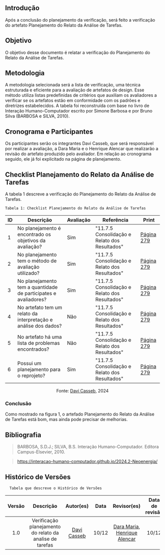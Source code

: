 ## Introdução
Após a conclusão do planejamento da verificação, será feito a verificação do artefato Planejamento do Relato da Análise de Tarefas.

## Objetivo
O objetivo desse documento é relatar a verificação do Planejamento do Relato da Análise de Tarefas.

## Metodologia 
A metodologia selecionada será a lista de verificação, uma técnica estruturada e eficiente para a avaliação de artefatos de design. Esse método utiliza listas predefinidas de critérios que auxiliam os avaliadores a verificar se os artefatos estão em conformidade com os padrões e diretrizes estabelecidos. A tabela foi reconstruída com base no livro de Interação Humano-Computador escrito por Simone Barbosa e por Bruno Silva (BARBOSA e SILVA, 2010).

## Cronograma e Participantes
Os participantes serão os integrantes Davi Casseb, que será responsável por realizar a avaliação, a Dara Maria e o Henrique Alencar que realizarão a revisão do artefato produzido pelo avaliador. Em relação ao cronograma seguido, ele já foi explicitado na página de planejamento.

## Checklist Planejamento do Relato da Análise de Tarefas
A tabela 1 descreve a verificação do Planejamento do Relato da Análise de Tarefas.

    Tabela 1: Checklist Planejamento do Relato da Análise de Tarefas

| ID | Descrição | Avaliação | Referência | Print |
|----------|----------|----------|--------|--------|
|  1  | No planejamento é encontrado os objetivos da avaliação?       |   Sim      |"11.7.5 Consolidação e Relato dos Resultados"    |[Página 279](<../../../assets/verificacao/verificação nosso grupo/etapa 4/279hta.png>) |
|  2  |   No planejamento tem o método de avaliação utilizado?       |     Sim     |"11.7.5 Consolidação e Relato dos Resultados"    | [Página 279](<../../../assets/verificacao/verificação nosso grupo/etapa 4/279hta.png>)|
|  3  |  No planejamento tem a quantidade de participates e avaliadores?        |      Sim    |"11.7.5 Consolidação e Relato dos Resultados"     |[Página 279](<../../../assets/verificacao/verificação nosso grupo/etapa 4/279hta.png>) |
|  4  |  No artefato tem um relato da interpretação e análise dos dados?        |       Não   |"11.7.5 Consolidação e Relato dos Resultados"     |[Página 279](<../../../assets/verificacao/verificação nosso grupo/etapa 4/279hta.png>) |
|  5  |     No artefato há uma lista de problemas encontrados?     |      Não    | "11.7.5 Consolidação e Relato dos Resultados"     |[Página 279](<../../../assets/verificacao/verificação nosso grupo/etapa 4/279hta.png>) |
|  6  |     Possui um planejamento para o reprojeto?     |     Sim     | "11.7.5 Consolidação e Relato dos Resultados"     |[Página 279](<../../../assets/verificacao/verificação nosso grupo/etapa 4/279hta.png>) |

  <center> <p>Fonte: <a href="https://github.com/dcasseb">Davi Casseb</a>, 2024</p>
</center>

### Conclusão
Como mostrado na figura 1, o artefado Planejamento do Relato da Análise de Tarefas está bom, mas ainda pode precisar de melhorias.

## Bibliografia
> BARBOSA, S.D.J.; SILVA, B.S. Interação Humano-Computador. Editora Campus-Elsevier, 2010.

> https://interacao-humano-computador.github.io/2024.2-Neoenergia/

## Histórico de Versões
      Tabela que descreve o Histórico de Versões

|     Versão       |     Descrição      |      Autor(es)      | Data           |  Revisor(es)          |Data de revisão|
| :----------------------------------------------------------: | :-------------------------------: | :-------------------------------------------------: | :-------------------------------: |  :-------------------------------: | :-------------------------------: |
| 1.0 | Verificação planejamento do relato da analise de tarefas | [Davi Casseb](https://github.com/dcasseb)  | 10/12 | [Dara Maria](https://github.com/daramariabs), [Henrique Alencar](https://github.com/henryqma) | 10/12

